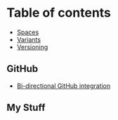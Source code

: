 # Table of contents

* [Spaces](README.md)
* [Variants](variants.md)
* [Versioning](versioning.md)

## GitHub

* [Bi-directional GitHub integration](github/bi-directional-github-integration.md)

## My Stuff
